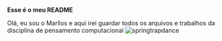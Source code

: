 **Esse é o meu README**

 Olá, eu sou o Marllos e aqui irei guardar todos
 os arquivos e trabalhos da disciplina de 
 pensamento computacional 
 ![springtrapdance](https://tenor.com/oIDGZz7dv2C.gif)

 
